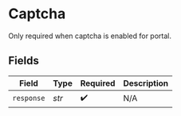 # Captcha

Only required when captcha is enabled for portal.



## Fields

| Field              | Type               | Required           | Description        |
| ------------------ | ------------------ | ------------------ | ------------------ |
| `response`         | *str*              | :heavy_check_mark: | N/A                |